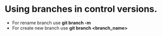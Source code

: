 # Using branches in control versions.
* For rename branch use **git branch -m <name>**
* For create new branch use **git branch <branch_name>**

